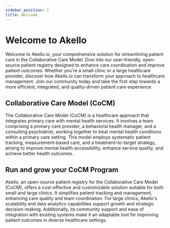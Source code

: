 ```yaml
---
sidebar_position: 1
title: Welcome
---
```


# Welcome to Akello

Welcome to Akello.io, your comprehensive solution for streamlining patient care in the Collaborative Care Model. Dive into our user-friendly, open-source patient registry designed to enhance care coordination and improve patient outcomes. Whether you're a small clinic or a large healthcare provider, discover how Akello.io can transform your approach to healthcare management. Join our community today and take the first step towards a more efficient, integrated, and quality-driven patient care experience.

## Collaborative Care Model (CoCM)

The Collaborative Care Model (CoCM) is a healthcare approach that integrates primary care with mental health services. It involves a team comprising a primary care provider, a behavioral health manager, and a consulting psychiatrist, working together to treat mental health conditions within a primary care setting. This model employs systematic patient tracking, measurement-based care, and a treatment-to-target strategy, aiming to improve mental health accessibility, enhance service quality, and achieve better health outcomes.

## Run and grow your CoCM Program

Akello, an open-source patient registry for the Collaborative Care Model (CoCM), offers a cost-effective and customizable solution suitable for both small and large clinics. It simplifies patient tracking and management, enhancing care quality and team coordination. For large clinics, Akello's scalability and data analytics capabilities support growth and strategic decision-making. Additionally, its community support and ease of integration with existing systems make it an adaptable tool for improving patient outcomes in diverse healthcare settings.

